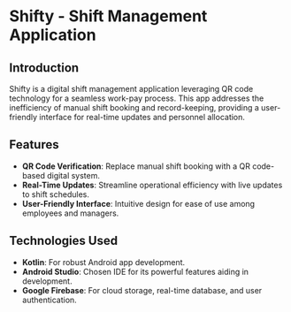 # Shifty - Shift Management Application

## Introduction
Shifty is a digital shift management application leveraging QR code technology for a seamless work-pay process. This app addresses the inefficiency of manual shift booking and record-keeping, providing a user-friendly interface for real-time updates and personnel allocation.

## Features
- **QR Code Verification**: Replace manual shift booking with a QR code-based digital system.
- **Real-Time Updates**: Streamline operational efficiency with live updates to shift schedules.
- **User-Friendly Interface**: Intuitive design for ease of use among employees and managers.

## Technologies Used
- **Kotlin**: For robust Android app development.
- **Android Studio**: Chosen IDE for its powerful features aiding in development.
- **Google Firebase**: For cloud storage, real-time database, and user authentication.
